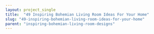 ```yaml
---
layout: project_single
title:  "49 Inspiring Bohemian Living Room Ideas For Your Home"
slug: "49-inspiring-bohemian-living-room-ideas-for-your-home"
parent: "inspiring-bohemian-living-room-designs"
---
```

 